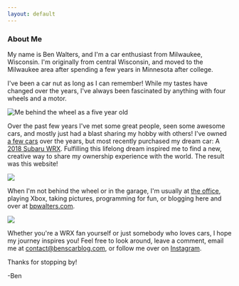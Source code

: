 ```yaml
---
layout: default
---
```


<section id="about-me">
    <section id="intro" class="is-intro-section">
        <div class="background-image-wrapper is-dark">
            <div class="is-opaque" style="background-image: url('https://assets.bpwalters.com/images/bens_car_blog/me.jpg');"></div>
        </div>
        <div class="container has-middle-text">
            <div class="item flex-100">
                <div class="intro-title">
                    <h1>About Me</h1>
                </div>
            </div>
        </div>
    </section>
    <section id="details">
        <div class="container">
            <div class="item flex-100">
                <p><span class="is-first-letter">M</span>y name is Ben Walters, and I'm a car enthusiast from Milwaukee, Wisconsin.  I'm originally from central Wisconsin, and moved to the Milwaukee area after spending a few years in Minnesota after college.</p>
                <p>I've been a car nut as long as I can remember! While my tastes have changed over the years, I've always been fascinated by anything with four wheels and a motor.</p>
                <p><img src="https://assets.bpwalters.com/images/bens_car_blog/young_ben.jpg" alt="Me behind the wheel as a five year old"></p>
                <p>Over the past few years I've met some great people, seen some awesome cars, and mostly just had a blast sharing my hobby with others!  I've owned <a href="/garage">a few cars</a> over the years, but most recently purchased my dream car: A <a href="/garage/wrx" target="_blank">2018 Subaru WRX</a>.  Fulfilling this lifelong dream inspired me to find a new, creative way to share my ownership experience with the world.  The result was this website!</p>
                <p><img src="https://assets.bpwalters.com/images/bens_car_blog/fl4t_society_meetup.jpg"></p>
                <p>When I'm not behind the wheel or in the garage, I'm usually at <a href="https://www.milwaukeetool.com" target="_blank">the office</a>, playing Xbox, taking pictures, programming for fun, or blogging here and over at <a href="https://bpwalters.com" target="blank">bpwalters.com</a>.</p>
                <p><img src="https://assets.bpwalters.com/images/bens_car_blog/wrx_milwaukee.jpg"></p>
                <p>Whether you're a WRX fan yourself or just somebody who loves cars, I hope my journey inspires you! Feel free to look around, leave a comment, email me at <a href="mailto:contact@benscarblog.com">contact@benscarblog.com</a>, or follow me over on <a href="https://www.instagram.com/benscarblog/">Instagram</a>.</p>
                <p>Thanks for stopping by!</p>
                <p>-Ben</p>
            </div>
        </div>
    </section>
</section>
